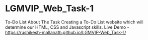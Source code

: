 # LGMVIP_Web_Task-1

To-Do List
About The Task
Creating a To-Do List website which will determine our HTML, CSS and Javascript skills.
Live Demo -
https://rushikesh-mallanath.github.io/LGMVIP-Web_Task-1/
